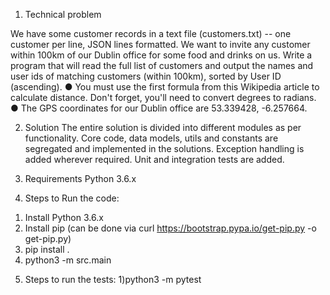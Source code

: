 1. Technical problem

We have some customer records in a text file (customers.txt) -- one customer per line, JSON
lines formatted. We want to invite any customer within 100km of our Dublin office for some food
and drinks on us. Write a program that will read the full list of customers and output the names
and user ids of matching customers (within 100km), sorted by User ID (ascending).
● You must use the first formula from this Wikipedia article to calculate distance. Don't
forget, you'll need to convert degrees to radians.
● The GPS coordinates for our Dublin office are 53.339428, -6.257664.


2. Solution
The entire solution is divided into different modules as per functionality.
Core code, data models, utils and constants are segregated and implemented in the solutions.
Exception handling is added wherever required.
Unit and integration tests are added.

3. Requirements
Python 3.6.x

4. Steps to Run the code:
1) Install Python 3.6.x
2) Install pip (can be done via curl https://bootstrap.pypa.io/get-pip.py -o get-pip.py)
2) pip install .
3) python3 -m src.main

5. Steps to run the tests:
1)python3 -m pytest

